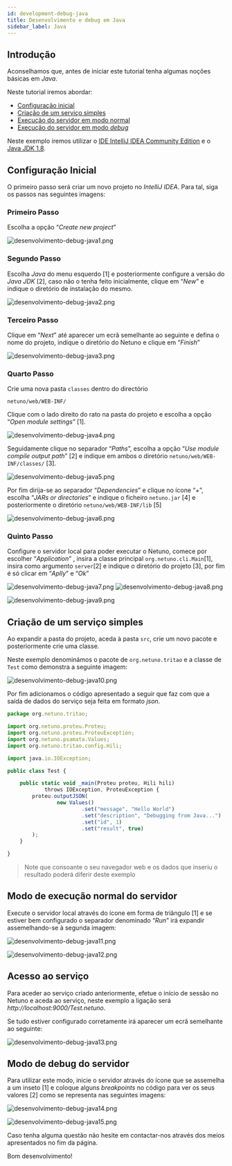 ```yaml
---
id: development-debug-java
title: Desenvolvimento e debug em Java
sidebar_label: Java
---
```


## Introdução

Aconselhamos que, antes de iniciar este tutorial tenha algumas noções básicas em _Java_.

Neste tutorial iremos abordar:

* [Configuração inicial](#configuracão-inicial)
* [Criação de um serviço simples](#criacão-de-um-servico-simples)
* [Execução do servidor em modo normal](#modo-de-execucão-normal-do-servidor)
* [Execução do servidor em modo _debug_](#modo-de-debug-do-servidor)

Neste exemplo iremos utilizar o <a href="https://www.jetbrains.com/idea/download/" target="_blank">IDE IntelliJ IDEA Community Edition</a> e o <a href="http://www.oracle.com/technetwork/java/javase/downloads/jdk8-downloads-2133151.html" target="_blank">Java JDK 1.8</a>.

## Configuração Inicial

O primeiro passo será criar um novo projeto no _IntelliJ IDEA_. Para tal, siga os passos nas seguintes imagens:

### Primeiro Passo
Escolha a opção “_Create new project_”

![desenvolvimento-debug-java1.png](/docs/assets/desenvolvimento-debug-java1.png)

### Segundo Passo
Escolha _Java_ do menu esquerdo [1] e posteriormente configure a versão do _Java JDK_ [2], caso não o tenha feito inicialmente, clique em “_New_” e indique o diretório de instalação do mesmo.

![desenvolvimento-debug-java2.png](/docs/assets/desenvolvimento-debug-java2.png)

### Terceiro Passo
Clique em “_Next_” até aparecer um ecrã semelhante ao seguinte e defina o nome do projeto, indique o diretório do Netuno e clique em “_Finish_”

![desenvolvimento-debug-java3.png](/docs/assets/desenvolvimento-debug-java3.png)

### Quarto Passo
Crie uma nova pasta `classes` dentro do directório
```
netuno/web/WEB-INF/
```
Clique com o lado direito do rato na pasta do projeto e escolha a opção “_Open module settings_” [1].

![desenvolvimento-debug-java4.png](/docs/assets/desenvolvimento-debug-java4.png)

Seguidamente clique no separador “_Paths_”, escolha a opção “_Use module compile output path_”  [2] e indique em ambos o diretório `netuno/web/WEB-INF/classes/` [3].

![desenvolvimento-debug-java5.png](/docs/assets/desenvolvimento-debug-java5.png)

Por fim dirija-se ao separador “_Dependencies_” e clique no ícone “_+_”, escolha “_JARs or directories_” e indique o ficheiro `netuno.jar`  [4] e posteriormente o diretório `netuno/web/WEB-INF/lib` [5]

![desenvolvimento-debug-java6.png](/docs/assets/desenvolvimento-debug-java6.png)

### Quinto Passo
Configure o servidor local para poder executar o Netuno, comece por escolher “_Application_” , insira a classe principal `org.netuno.cli.Main`[1], insira como argumento `server`[2] e indique o diretório do projeto [3], por fim é só clicar em “_Aplly_” e “_Ok_”

![desenvolvimento-debug-java7.png](/docs/assets/desenvolvimento-debug-java7.png) ![desenvolvimento-debug-java8.png](/docs/assets/desenvolvimento-debug-java8.png)

![desenvolvimento-debug-java9.png](/docs/assets/desenvolvimento-debug-java9.png)

## Criação de um serviço simples
Ao expandir a pasta do projeto, aceda à pasta `src`, crie um novo pacote e posteriormente crie uma classe.

Neste exemplo denominámos o pacote de `org.netuno.tritao` e a classe de `Test` como demonstra a seguinte imagem:

![desenvolvimento-debug-java10.png](/docs/assets/desenvolvimento-debug-java10.png)

Por fim adicionamos o código apresentado a seguir que faz com que a saída de dados do serviço seja feita em formato _json_.

```javascript
package org.netuno.tritao;

import org.netuno.proteu.Proteu;
import org.netuno.proteu.ProteuException;
import org.netuno.psamata.Values;
import org.netuno.tritao.config.Hili;

import java.io.IOException;

public class Test {

    public static void _main(Proteu proteu, Hili hili)
            throws IOException, ProteuException {
        proteu.outputJSON(
                new Values()
                        .set("message", "Hello World")
                        .set("description", "Debugging from Java...")
                        .set("id", 1)
                        .set("result", true)
        );
    }

}
```

> Note que consoante o seu navegador web e os dados que inseriu o resultado poderá diferir deste exemplo

## Modo de execução normal do servidor
Execute o servidor local através do ícone em forma de triângulo [1] e se estiver bem configurado o separador denominado “_Run_” irá expandir assemelhando-se à segunda imagem:

![desenvolvimento-debug-java11.png](/docs/assets/desenvolvimento-debug-java11.png)

![desenvolvimento-debug-java12.png](/docs/assets/desenvolvimento-debug-java12.png)

## Acesso ao serviço

Para aceder ao serviço criado anteriormente, efetue o início de sessão no Netuno e aceda ao serviço, neste exemplo a ligação será _http://localhost:9000/Test.netuno_.

Se tudo estiver configurado corretamente irá aparecer um ecrã semelhante ao seguinte:

![desenvolvimento-debug-java13.png](/docs/assets/desenvolvimento-debug-java13.jpg)

## Modo de debug do servidor

Para utilizar este modo, inicie o servidor através do ícone que se assemelha a um inseto [1] e coloque alguns _breakpoints_ no código para ver os seus valores [2] como se representa nas seguintes imagens:

![desenvolvimento-debug-java14.png](/docs/assets/desenvolvimento-debug-java14.png)

![desenvolvimento-debug-java15.png](/docs/assets/desenvolvimento-debug-java15.png)

Caso tenha alguma questão não hesite em contactar-nos através dos meios apresentados no fim da página.

Bom desenvolvimento!
